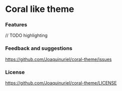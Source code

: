 # Coral like theme

### Features

// TODO highlighting

### Feedback and suggestions

https://github.com/Joaquinuriel/coral-theme/issues

### License

https://github.com/Joaquinuriel/coral-theme/LICENSE
